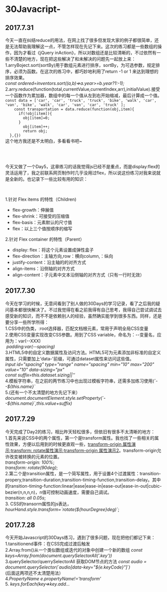 # 30Javacript-
<h2>2017.7.31</h2>
<p>今天一直在纠结reduce的用法，在网上找了很多但发现大家的例子都很简单，还是无法帮助我理解这一点，不管怎样现在先记下来。这次的练习都是一些数组的操作，因为才看过《jQuery inAction》，所以对数组还是比较清晰的，不过依然有一些不清楚的地方，现在把这些解决了和未解决的问题先一起放上来：<br>
 1.arryBoject.sort(sortBy)用于数组元素进行排序，sortBy，为可选参数，规定排序，必须为函数。在这次的练习中，都巧妙地利用了return -1 or 1 来达到理想的排序效果。<br>
 <i>const ordered=inventors.sort((a,b)=>a.year>=b.year?1:-1);</i><br>
 2.arry.reduce(function(total,currentValue,currentIndex,arr),initialValue).接受一个函数作为累加器，数组中的每一个值从左到右开始缩减，最后计算成一个值。<br>
 <code>const data = ['car', 'car', 'truck', 'truck', 'bike', 'walk', 'car', 'van', 'bike', 'walk', 'car', 'van', 'car', 'truck' ];
    const transportation = data.reduce(function(obj,item){
      if(!obj[item]){
        obj[item]=0;
      }
        obj[item]++;
        return obj;
  },{})</code><br>这个地方我还是不太明白，多看看书吧~</p><br>
  <p>今天又做了一个Day5，这章练习的话我觉得js已经不是重点，而是display:flex的灵活运用了，我之前联系网页制作时几乎没用过flex，所以说这份练习对我来说就是全新的。也记录下一些比较有用的知识：</p><br>
<p> 1.针对 Flex items 的特性（Children)</P>
<ul><li>flex-growth：伸展值</li>
<li>flex-shrink：可接受的压缩值</li>
<li>flex-basis：元素默认的尺寸值</li>
<li>flex：以上三个值按顺序的缩写</li></ul>
<p>2.针对 Flex container 的特性（Parent）</p>
<ul><li>display: flex：将这个元素设置成弹性盒子</li>
<li>flex-direction：主轴方向,row：横向column,：纵向</li>
<li>justify-content：沿主轴的的对齐方式</li>
<li>align-items：沿侧轴的对齐方式</li>
<li>align-content：子元素中文本沿侧轴的对齐方式（只有一行时无效）</li></ul>

<h2>2017.7.30</h2>
<p>今天在学习的时候，无意间看到了别人做的30Days的学习记录，看了之后我的疑问基本都很快解决了。不过我觉得在看之前我得有自己思考，我得自己尝试调试去感受新的知识，而不不是依赖别人的经验，虽然确实能学到很多东西。同样，还是要分享一些所学所得：<br>
1.CSS中的伪类，:root选择器，匹配文档根元素，常用于声明全局CSS变量<br>
2.使用CSS变量实现改变CSS参数。用到了CSS variable，命名为：--变量名，应用为：var(--XXX)<br>
  <i>padding:var(--spacing)</i><br>
3.HTML5中的自定义数据属性及访问方法。HTML5可为元素添加非标准的自定义属性，只需要加上‘data-'前缀，可通过dataset属性来访问这些值。<br>
  <i>input id="spacing" type="range" name="spacing" min="10" max="200" value="10" data-sizing="px"<br></i>
  <i>const suffix=this.dataset.sizing||''</i><br>
4.模板字符串，在之前的两节练习中也出现过模板字符串，还需多加练习使用<i>(`--${this.name}`</i><br>
5.(还有一个不太清楚的地方先记下来） <i>document.documentElement.style.setProperty(`--${this.name}`,this.value+suffix)</i>
</p>
 
<h2>2017.7.29</h2>
<p>今天完成了Day2的练习，相比昨天轻松很多，但依旧有很多不太清晰的地方：<br>
  1.首先来说CSS中的两个属性，第一个是transform属性。我也找了一些相关的属性效果，方便以后用到的时候更直观一些，<a href="http://www.w3school.com.cn/example/css3/demo_css3_transform-origin_3D.html">transform-origin 属性演示</a>;<a href="http://www.w3school.com.cn/example/css3/demo_css3_transform.html">transform: rotate属性演示</a>;<a href="http://www.w3school.com.cn/example/css3/demo_css3_transform-origin.html">transform-origin 属性演示2</a>。transform-origin允许改变被转换的元素的位置。<br>
  <i>transform-origin: 100%</i>;<br>
  <i>transform: rotate(90deg)</i>;<br>
  2.第二个是transition属性，是一个简写属性，用于设置4个过渡属性：transition-propery,transition-duration,transition-timing-function,transition-delay。其中的ransition-timing-function:linear|ease|ease-in|ease-out|ease-in-out|cubic-bezier(n,n,n,n)，n值可控制动画速度，需要自己调试。<br>
  <i>transition: all 0.05s</i>;<br>
  3. CSS的transorm属性的js表达，<i>hourHand.style.transform=`rotate(${hourDegree}deg)`</i>;
<h2>2017.7.28</h2>
<p>今天开始Javascript的30Days练习，遇到了很多问题，现在把他们都记下来：<br>
  1.tansitionend事件：在CSS完成过渡后触发<br>
  2.Array.from()从一个类似数组或迭代的对象中创建一个新的数组 <i>const keys=Array.from(document.querySelectorAll('.key')) </i><br>
  3.querySelector/querrySelectorAll 获取DOM节点的方法 <i>const audio = document.querySelector(`audio[data-key="${e.keyCode}"]`)</i><br>
  (后面这两项还不太清楚用法）<br>
  4.<i>PropertyName e.propertyName!='transform'</i><br>
  5. <i>keys.forEach(key=>key.add...</i><br>
  </p>
